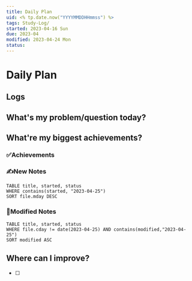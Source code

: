 ```yaml
---
title: Daily Plan
uid: <% tp.date.now("YYYYMMDDHHmmss") %> 
tags: Study-Log/
started: 2023-04-16 Sun
due: 2023-04
modified: 2023-04-24 Mon
status: 
---
```

# Daily Plan
## Logs

## What's my problem/question today?

## What're my biggest achievements?
### ✅Achievements

### ✍️New Notes

```dataview
TABLE title, started, status
WHERE contains(started, "2023-04-25")
SORT file.mday DESC
```

### 📝Modified Notes

```dataview
TABLE title, started, status
WHERE file.cday != date(2023-04-25) AND contains(modified,"2023-04-25")
SORT modified ASC
```

## Where can I improve?
- [ ] 
